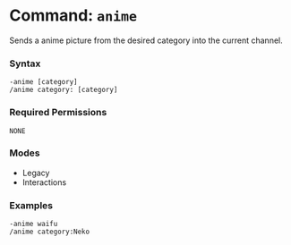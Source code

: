 # Command: `anime`

Sends a anime picture from the desired category into the current channel.

### Syntax

```
-anime [category]
/anime category: [category]
```

### Required Permissions

`NONE`

### Modes

-   Legacy
-   Interactions

### Examples

```
-anime waifu
/anime category:Neko
```
